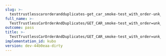 ```yaml
---
slug: >-
  testtrustlesscarorderandduplicates-get_car_smoke-test_with_order-unk_of_unixfs_directory
full_name: >-
  TestTrustlessCarOrderAndDuplicates/GET_CAR_smoke-test_with_order=unk_of_UnixFS_Directory
outcome: pass
title: >-
  TestTrustlessCarOrderAndDuplicates/GET_CAR_smoke-test_with_order=unk_of_UnixFS_Directory
implementation_id: kubo
version: dev-44b0eaa-dirty
---
```


